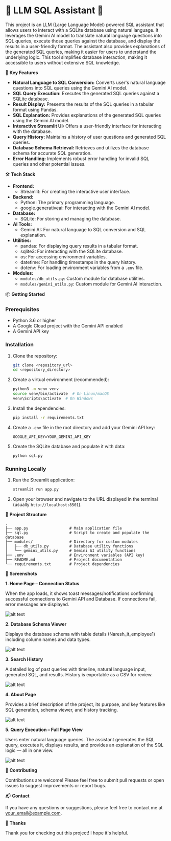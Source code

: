 # 🧠 LLM SQL Assistant 🤖

This project is an LLM (Large Language Model) powered SQL assistant that allows users to interact with a SQLite database using natural language. It leverages the Gemini AI model to translate natural language questions into SQL queries, execute those queries against the database, and display the results in a user-friendly format. The assistant also provides explanations of the generated SQL queries, making it easier for users to understand the underlying logic. This tool simplifies database interaction, making it accessible to users without extensive SQL knowledge.

🚀 **Key Features**

*   **Natural Language to SQL Conversion:** Converts user's natural language questions into SQL queries using the Gemini AI model.
*   **SQL Query Execution:** Executes the generated SQL queries against a SQLite database.
*   **Result Display:** Presents the results of the SQL queries in a tabular format using Pandas.
*   **SQL Explanation:** Provides explanations of the generated SQL queries using the Gemini AI model.
*   **Interactive Streamlit UI:** Offers a user-friendly interface for interacting with the database.
*   **Query History:** Maintains a history of user questions and generated SQL queries.
*   **Database Schema Retrieval:** Retrieves and utilizes the database schema for accurate SQL generation.
*   **Error Handling:** Implements robust error handling for invalid SQL queries and other potential issues.

🛠️ **Tech Stack**

*   **Frontend:**
    *   Streamlit: For creating the interactive user interface.
*   **Backend:**
    *   Python: The primary programming language.
    *   google.generativeai: For interacting with the Gemini AI model.
*   **Database:**
    *   SQLite: For storing and managing the database.
*   **AI Tools:**
    *   Gemini AI: For natural language to SQL conversion and SQL explanation.
*   **Utilities:**
    *   pandas: For displaying query results in a tabular format.
    *   sqlite3: For interacting with the SQLite database.
    *   os: For accessing environment variables.
    *   datetime: For handling timestamps in the query history.
    *   dotenv: For loading environment variables from a `.env` file.
*   **Modules:**
    *   `modules/db_utils.py`: Custom module for database utilities.
    *   `modules/gemini_utils.py`: Custom module for Gemini AI interaction.

📦 **Getting Started**

### Prerequisites

*   Python 3.6 or higher
*   A Google Cloud project with the Gemini API enabled
*   A Gemini API key

### Installation

1.  Clone the repository:

    ```bash
    git clone <repository_url>
    cd <repository_directory>
    ```

2.  Create a virtual environment (recommended):

    ```bash
    python3 -m venv venv
    source venv/bin/activate  # On Linux/macOS
    venv\Scripts\activate  # On Windows
    ```

3.  Install the dependencies:

    ```bash
    pip install -r requirements.txt
    ```

4.  Create a `.env` file in the root directory and add your Gemini API key:

    ```
    GOOGLE_API_KEY=YOUR_GEMINI_API_KEY
    ```

5.  Create the SQLite database and populate it with data:

    ```bash
    python sql.py
    ```

### Running Locally

1.  Run the Streamlit application:

    ```bash
    streamlit run app.py
    ```

2.  Open your browser and navigate to the URL displayed in the terminal (usually `http://localhost:8501`).

📂 **Project Structure**

```
.
├── app.py                  # Main application file
├── sql.py                  # Script to create and populate the database
├── modules/                # Directory for custom modules
│   ├── db_utils.py         # Database utility functions
│   └── gemini_utils.py     # Gemini AI utility functions
├── .env                    # Environment variables (API key)
├── README.md               # Project documentation
└── requirements.txt        # Project dependencies
```

📸 **Screenshots**

**1. Home Page – Connection Status**

When the app loads, it shows toast messages/notifications confirming successful connections to Gemini API and Database. If connections fail, error messages are displayed.

![alt text](https://github.com/AnandKumar56/Profile-asserts/blob/81e74189207322b236a25b19057f8d0b3ecd9d28/Screenshot%202025-08-31%20002649.png)

**2. Database Schema Viewer**

Displays the database schema with table details (Naresh_it_employee1) including column names and data types.

![alt text](https://github.com/AnandKumar56/Profile-asserts/blob/81e74189207322b236a25b19057f8d0b3ecd9d28/Screenshot%202025-08-31%20002718.png)

**3. Search History**

A detailed log of past queries with timeline, natural language input, generated SQL, and results. History is exportable as a CSV for review.

![alt text](https://github.com/AnandKumar56/Profile-asserts/blob/81e74189207322b236a25b19057f8d0b3ecd9d28/Screenshot%202025-08-31%20003510.png)

**4. About Page**

Provides a brief description of the project, its purpose, and key features like SQL generation, schema viewer, and history tracking.

![alt text](https://github.com/AnandKumar56/Profile-asserts/blob/81e74189207322b236a25b19057f8d0b3ecd9d28/Screenshot%202025-08-31%20003525.png)

**5. Query Execution – Full Page View**

Users enter natural language queries. The assistant generates the SQL query, executes it, displays results, and provides an explanation of the SQL logic — all in one view.

![alt text](https://github.com/AnandKumar56/Profile-asserts/blob/81e74189207322b236a25b19057f8d0b3ecd9d28/localhost_8501_.png)


🤝 **Contributing**

Contributions are welcome! Please feel free to submit pull requests or open issues to suggest improvements or report bugs.


📬 **Contact**

If you have any questions or suggestions, please feel free to contact me at [your_email@example.com](mailto:anandkumardalwaie1@gmail.com).

💖 **Thanks**

Thank you for checking out this project! I hope it's helpful.


